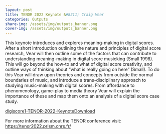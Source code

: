 ```yaml
---
layout: post
title: TENOR 2022 Keynote &#8211; Craig Vear
categories: Outputs
share-img: /assets/img/outputs_banner.png
cover-img: /assets/img/outputs_banner.png
---
```

<p>This keynote introduces and explores meaning-making in digital scores. After a short introduction outlining the nature and principles of digital score research, Vear will then outline some of the factors that can contribute to understanding meaning-making in digital score musicking (Small 1998). This will go beyond the how-to and what of digital score creativity, and outline ways of thinking about “what is really going on here” (Small). To do this Vear will draw upon theories and concepts from outside the normal boundaries of music, and introduce a trans-disciplinary approach to studying music-making with digital scores. From affordance to phenomenology, game-play to media theory Vear will explain the importance of these and map them onto an analysis of a digital score case study.&nbsp;</p>



<div class="wp-block-file"><object class="wp-block-file__embed" data="https://digiscore.dmu.ac.uk/wp-content/uploads/2022/05/digiscore1-TENOR-2022-Keynote.pdf" type="application/pdf" style="width:100%;height:600px" aria-label="Embed of Embed of digiscore1-TENOR-2022-Keynote.."></object><a id="wp-block-file--media-7d92ba1c-0040-412d-8e1d-74a7f633396e" href="https://digiscore.dmu.ac.uk/wp-content/uploads/2022/05/digiscore1-TENOR-2022-Keynote.pdf">digiscore1-TENOR-2022-Keynote</a><a href="https://digiscore.dmu.ac.uk/wp-content/uploads/2022/05/digiscore1-TENOR-2022-Keynote.pdf" class="wp-block-file__button" download aria-describedby="wp-block-file--media-7d92ba1c-0040-412d-8e1d-74a7f633396e">Download</a></div>



<p>For more information about the TENOR conference visit: <a href="https://tenor2022.prism.cnrs.fr/">https://tenor2022.prism.cnrs.fr/</a></p>
